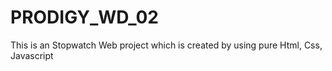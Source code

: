 # PRODIGY_WD_02
This is an Stopwatch Web project which is created by using pure Html, Css, Javascript 
